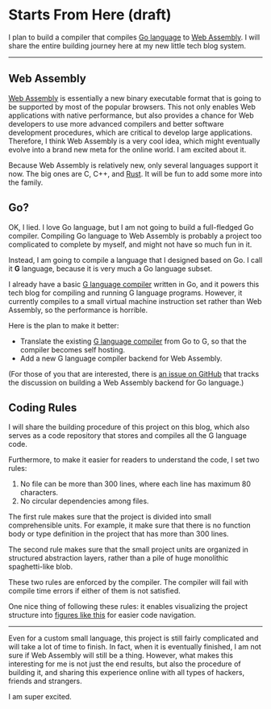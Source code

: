 # Starts From Here (draft)

I plan to build a compiler that compiles [Go language][1] to [Web Assembly][2].
I will share the entire building journey here at my new little tech blog
system.

[1]: https://golang.org/
[2]: http://webassembly.org/

----

## Web Assembly

[Web Assembly][1] is essentially a new binary executable format that is
going to be supported by most of the popular browsers. This not only enables
Web applications with native performance, but also provides a chance for Web
developers to use more advanced compilers and better software development 
procedures, which are critical to develop large applications. Therefore, 
I think Web Assembly is a very cool idea, which might eventually evolve into
a brand new meta for the online world. I am excited about it.

Because Web Assembly is relatively new, only several languages support it now.
The big ones are C, C++, and [Rust][3]. It will be fun to add some more into
the family.

[3]: https://www.rust-lang.org/en-US/ 

## Go?

OK, I lied. I love Go language, but I am not going to build a full-fledged Go
compiler. Compiling Go language to Web Assembly is probably a project
too complicated to complete by myself, and might not have so much fun in it.

Instead, I am going to compile a language that I designed based on
Go. I call it **G** language, because it is very much a Go language subset.

I already have a basic [G language compiler][5] written in Go, and it powers
this tech blog for compiling and running G language programs.
However, it currently compiles to a small virtual machine instruction set
rather than Web Assembly, so the performance is horrible.

Here is the plan to make it better:

- Translate the existing [G language compiler][5] from Go to G, so that the
compiler becomes self hosting.
- Add a new G language compiler backend for Web Assembly. 

(For those of you that are interested, there is [an issue on GitHub][4] that
tracks the discussion on building a Web Assembly backend for Go language.)

[4]: https://github.com/golang/go/issues/18892
[5]: https://github.com/shanhuio/smlvm/

## Coding Rules

I will share the building procedure of this project on this blog, which also
serves as a code repository that stores and compiles all the G language code.

Furthermore, to make it easier for readers to understand the code,
I set two rules:

1. No file can be more than 300 lines, where each line has maximum 80 
   characters.
2. No circular dependencies among files.

The first rule makes sure that the project is divided into small
comprehensible units. For example, it make sure that there is no function body
or type definition in the project that has more than 300 lines.

The second rule makes sure that the small project units are organized in
structured abstraction layers, rather than a pile of huge monolithic
spaghetti-like blob.

These two rules are enforced by the compiler. The compiler will fail with
compile time errors if either of them is not satisfied.

One nice thing of following these rules: it enables visualizing the project
structure into [figures like this][6] for easier code navigation.

[6]: https://shanhu.io/smlvm

----

Even for a custom small language, this project is still fairly complicated 
and will take a lot of time to finish. In fact, when it is eventually
finished, I am not sure if Web Assembly will still be a thing. However, 
what makes this interesting for me is not just the end results, but also
the procedure of building it, and sharing this experience online with all
types of hackers, friends and strangers.

I am super excited.
